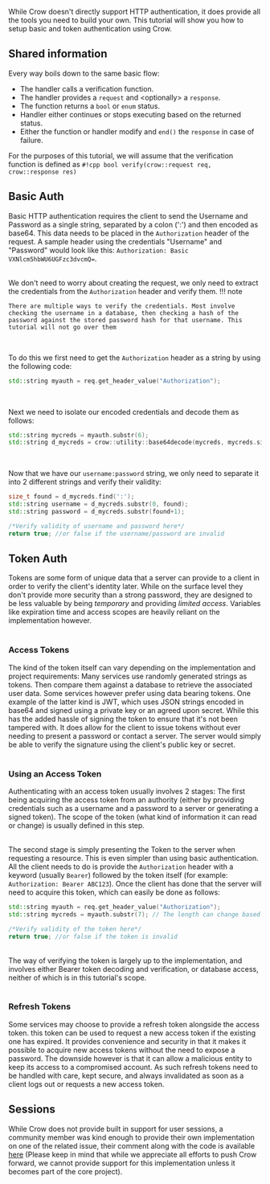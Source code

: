 While Crow doesn't directly support HTTP authentication, it does provide all the tools you need to build your own. This tutorial will show you how to setup basic and token authentication using Crow.

## Shared information
Every way boils down to the same basic flow:
- The handler calls a verification function.
- The handler provides a `request` and \<optionally\> a `response`.
- The function returns a `bool` or `enum` status.
- Handler either continues or stops executing based on the returned status.
- Either the function or handler modify and `end()` the `response` in case of failure.

For the purposes of this tutorial, we will assume that the verification function is defined as `#!cpp bool verify(crow::request req, crow::response res)`

## Basic Auth
Basic HTTP authentication requires the client to send the Username and Password as a single string, separated by a colon (':') and then encoded as base64. This data needs to be placed in the `Authorization` header of the request. A sample header using the credentials "Username" and "Password" would look like this: `Authorization: Basic VXNlcm5hbWU6UGFzc3dvcmQ=`.<br><br>

We don't need to worry about creating the request, we only need to extract the credentials from the `Authorization` header and verify them.
!!! note

    There are multiple ways to verify the credentials. Most involve checking the username in a database, then checking a hash of the password against the stored password hash for that username. This tutorial will not go over them 

<br>

To do this we first need to get the `Authorization` header as a string by using the following code:
```cpp
std::string myauth = req.get_header_value("Authorization");
```
<br>

Next we need to isolate our encoded credentials and decode them as follows:
```cpp
std::string mycreds = myauth.substr(6);
std::string d_mycreds = crow::utility::base64decode(mycreds, mycreds.size()/*, URLSafe? (true/false)*/);
```
<br>

Now that we have our `username:password` string, we only need to separate it into 2 different strings and verify their validity:
```cpp
size_t found = d_mycreds.find(':');
std::string username = d_mycreds.substr(0, found);
std::string password = d_mycreds.substr(found+1);

/*Verify validity of username and password here*/
return true; //or false if the username/password are invalid
```

## Token Auth
Tokens are some form of unique data that a server can provide to a client in order to verify the client's identity later. While on the surface level they don't provide more security than a strong password, they are designed to be less valuable by being *temporary* and providing *limited access*. Variables like expiration time and access scopes are heavily reliant on the implementation however.<br><br>

### Access Tokens
The kind of the token itself can vary depending on the implementation and project requirements: Many services use randomly generated strings as tokens. Then compare them against a database to retrieve the associated user data. Some services however prefer using data bearing tokens. One example of the latter kind is JWT, which uses JSON strings encoded in base64 and signed using a private key or an agreed upon secret. While this has the added hassle of signing the token to ensure that it's not been tampered with. It does allow for the client to issue tokens without ever needing to present a password or contact a server. The server would simply be able to verify the signature using the client's public key or secret.<br><br>

### Using an Access Token
Authenticating with an access token usually involves 2 stages: The first being acquiring the access token from an authority (either by providing credentials such as a username and a password to a server or generating a signed token). The scope of the token (what kind of information it can read or change) is usually defined in this step.<br><br>

The second stage is simply presenting the Token to the server when requesting a resource. This is even simpler than using basic authentication. All the client needs to do is provide the `Authorization` header with a keyword (usually `Bearer`) followed by the token itself (for example: `Authorization: Bearer ABC123`). Once the client has done that the server will need to acquire this token, which can easily be done as follows:<br>

```cpp
std::string myauth = req.get_header_value("Authorization");
std::string mycreds = myauth.substr(7); // The length can change based on the keyword used

/*Verify validity of the token here*/
return true; //or false if the token is invalid
```
<br>
The way of verifying the token is largely up to the implementation, and involves either Bearer token decoding and verification, or database access, neither of which is in this tutorial's scope.<br><br>

### Refresh Tokens
Some services may choose to provide a refresh token alongside the access token. this token can be used to request a new access token if the existing one has expired. It provides convenience and security in that it makes it possible to acquire new access tokens without the need to expose a password. The downside however is that it can allow a malicious entity to keep its access to a compromised account. As such refresh tokens need to be handled with care, kept secure, and always invalidated as soon as a client logs out or requests a new access token.

## Sessions
While Crow does not provide built in support for user sessions, a community member was kind enough to provide their own implementation on one of the related issue, their comment along with the code is available [here](https://github.com/CrowCpp/Crow/issues/144#issuecomment-860384771) (Please keep in mind that while we appreciate all efforts to push Crow forward, we cannot provide support for this implementation unless it becomes part of the core project).
